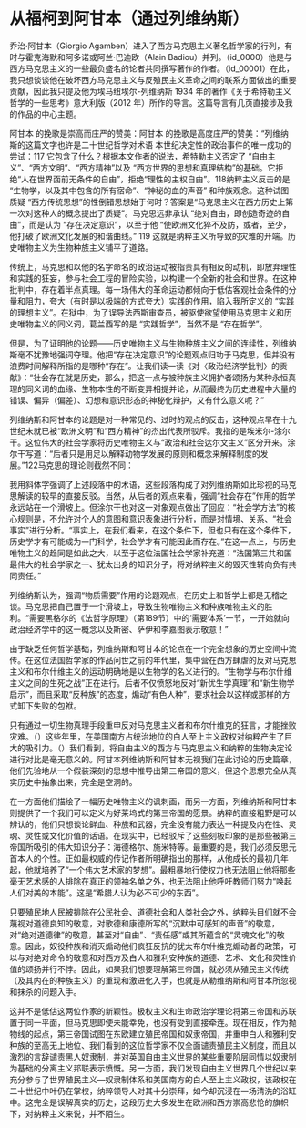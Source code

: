 # 从福柯到阿甘本（通过列维纳斯）

乔治·阿甘本（Giorgio Agamben）进入了西方马克思主义著名哲学家的行列，有时与霍克海默和阿多诺或阿兰·巴迪欧（Alain Badiou）并列。（id_0000）他是与西方马克思主义的一些最负盛名的论者共同撰写著作的作者。（id_00001）在此，我只想谈谈他在破坏西方马克思主义与反殖民主义革命之间的联系方面做出的重要贡献，因此我只提及他为埃马纽埃尔-列维纳斯 1934 年的著作《关于希特勒主义哲学的一些思考》意大利版（2012 年）所作的导言。这篇导言有几页直接涉及我的作品的中心主题。

阿甘本 的挽歌是崇高而庄严的赞美：阿甘本 的挽歌是高度庄严的赞美：“列维纳斯的这篇文字也许是二十世纪哲学对术语 本世纪决定性的政治事件的唯一成功的尝试：117 它包含了什么？根据本文作者的说法，希特勒主义否定了 “自由主义”、“西方文明”、“西方精神”以及 “西方世界的思想和真理结构”的基础。它拒绝“人在世界面前无条件的自由”，拒绝“理性的主权自由”。118纳粹主义反击的是 “生物学，以及其中包含的所有宿命”、“神秘的血的声音” 和种族观念。这种试图质疑 “西方传统思想”的性倒错思想始于何时？答案是“马克思主义在西方历史上第一次对这种人的概念提出了质疑”。马克思远非承认 “绝对自由，即创造奇迹的自由”，而是认为 “存在决定意识”，以至于他 “使欧洲文化猝不及防，或者，至少，他打破了欧洲文化发展的和谐曲线。” 119 这就是纳粹主义所导致的灾难的开端。历史唯物主义为生物种族主义铺平了道路。

传统上，马克思和以他的名字命名的政治运动被指责具有相反的动机，即放弃理性和实践的狂妄，参与社会工程的冒险实验，以构建一个全新的社会和世界。在这种批判中，存在着半点真理。每一场伟大的革命运动都倾向于低估客观社会条件的分量和阻力，夸大（有时是以极端的方式夸大）实践的作用，陷入我所定义的 “实践的理想主义”。在狱中，为了误导法西斯审查员，被驱使欲望使用马克思主义和历史唯物主义的同义词，葛兰西写的是 “实践哲学”，当然不是 “存在哲学”。

但是，为了证明他的论题——历史唯物主义与生物种族主义之间的连续性，列维纳斯毫不犹豫地强词夺理。他把“存在决定意识”的论题观点归功于马克思，但并没有浪费时间解释所指的是哪种“存在”。让我们读一读《对〈政治经济学批判〉的贡献》：“社会存在就是历史，那么，把这一点与被种族主义拥护者颂扬为某种永恒真理的同义词的血缘、生物本性的不断变异相提并论，从而最终为历史进程中大量的错误、偏异（偏差）、幻想和意识形态的神秘化辩护，又有什么意义呢？”

列维纳斯和阿甘本的论题是对一种常见的、过时的观点的反击，这种观点早在十九世纪末就已被“欧洲文明”和“西方精神”的杰出代表所驳斥。我指的是埃米尔-涂尔干。这位伟大的社会学家将历史唯物主义与“政治和社会达尔文主义”区分开来。涂尔干写道：“后者只是用足以解释动物学发展的原则和概念来解释制度的发展。”122马克思的理论则截然不同：

我用斜体字强调了上述段落中的术语，这些段落构成了对列维纳斯如此珍视的马克思解读的较早的直接反驳。当然，从后者的观点来看，强调“社会存在”作用的哲学永远站在一个滑坡上。但涂尔干也对这一对象观点做出了回应：“社会学方法”的核心规则是，不允许对个人的意图和意识表象进行分析，而是对情境、关系、“社会事实”进行分析。“事实上，在我们看来，在这个条件下，但也只有在这个条件下，历史学才有可能成为一门科学，社会学才有可能因此而存在。”在这一点上，与历史唯物主义的趋同是如此之大，以至于这位法国社会学家补充道：“法国第三共和国最伟大的社会学家之一、犹太出身的知识分子，将对纳粹主义的毁灭性转向负有共同责任。”

列维纳斯认为，强调“物质需要”作用的论题观点，在历史上和哲学上都是无稽之谈。马克思把自己置于一个滑坡上，导致生物唯物主义和种族唯物主义的胜利。“需要黑格尔的《法哲学原理》（第189节）中的‘需要体系’一节，一开始就向政治经济学中的这一概念以及斯密、萨伊和李嘉图表示敬意！”

由于缺乏任何哲学基础，列维纳斯和阿甘本的论点在一个完全想象的历史空间中流传。在这位法国哲学家的作品问世之前的年代里，集中营在西方肆虐的反对马克思主义和布尔什维主义的运动明确地是以生物学的名义进行的。“生物学与布尔什维主义之间的生死之战”正在进行。后者不仅愤怒地反对“新优生学真理”和“新生物学启示”，而且采取“反种族”的态度，煽动“有色人种”，要求社会以这样或那样的方式卸下失败的包袱。

只有通过一切生物真理手段重申反对马克思主义者和布尔什维克的狂言，才能挫败灾难。（）这些年里，在美国南方占统治地位的白人至上主义政权对纳粹产生了巨大的吸引力。（）我们看到，将自由主义的西方与马克思主义和纳粹的生物决定论进行对比是毫无意义的。阿甘本列维纳斯和阿甘本无视我们在此讨论的历史篇章，他们先验地从一个假装深刻的思想中推导出第三帝国的意义，但这个思想完全从真实历史中抽象出来，完全是空洞的。

在一方面他们描绘了一幅历史唯物主义的讽刺画，而另一方面，列维纳斯和阿甘本则提供了一个我们可以定义为好莱坞式的第三帝国的愿景。纳粹的直接粗野是可以辨认的，他们只想谈论鲜血、种族和武器，完全没有能力表达一种提及内在性、灵魂、灵性或文化价值的话语。在现实中，已经驳斥了这些刻板印象的是那些被第三帝国所吸引的伟大知识分子：海德格尔、施米特等。最重要的是，我们必须反思元首本人的个性。正如最权威的传记作者所明确指出的那样，从他成长的最初几年起，他就培养了“一个伟大艺术家的梦想”。最粗暴地行使权力也无法阻止他将那些毫无艺术感的人排除在真正的领袖名单之外，也无法阻止他呼吁教师们努力“唤起人们对美的本能”。这是“希腊人认为必不可少的东西”。

只要殖民地人民被排除在公民社会、道德社会和人类社会之外，纳粹头目们就不会蔑视对道德良知的敬意，对歌德和康德所写的“沉默中可感知的声音”的敬意，对“绝对道德律”的敬意，甚至对“自由”、“责任感”或其所蕴含的“灵魂文化”的敬意。因此，奴役种族和消灭煽动他们疯狂反抗的犹太布尔什维克煽动者的政策，可以与对绝对命令的敬意和对西方及白人和雅利安种族的道德、艺术、文化和灵性价值的颂扬并行不悖。因此，如果我们想要理解第三帝国，就必须从殖民主义传统（及其内在的种族主义）的重现和激进化入手，也就是从勒维纳斯和阿甘本所忽视和抹杀的问题入手。

这并不是低估这两位作家的新颖性。极权主义和生命政治学理论将第三帝国和苏联置于同一平面，但马克思即使未能幸免，也没有受到直接牵连。现在相反，作为抛物线的起点，第三帝国试图在东欧建立殖民帝国和奴隶帝国，并重申白人和雅利安种族的至高无上地位、我们看到的这位哲学家不仅全面谴责殖民主义制度，而且以激烈的言辞谴责黑人奴隶制，并对英国自由主义世界的某些重要阶层同情以奴隶制为基础的分离主义邦联表示愤慨。另一方面，我们发现自由主义世界几个世纪以来充分参与了世界殖民主义—奴隶制体系和美国南方的白人至上主义政权，该政权在二十世纪中叶仍在掌权，纳粹领导人对其十分崇拜，如今却沉浸在一场清洗的浴缸中。这完全是误解真实的历史，这段历史大多发生在欧洲和西方崇高悲怆的旗帜下，对纳粹主义来说，并不陌生。

